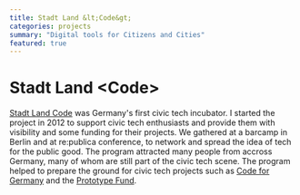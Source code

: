 ```yaml
---
title: Stadt Land &lt;Code&gt;
categories: projects
summary: "Digital tools for Citizens and Cities"
featured: true
---
```


# Stadt Land &lt;Code&gt;

[Stadt Land Code] was Germany's first civic tech incubator. I started the project in 2012 to support civic tech enthusiasts and provide them with visibility and some funding for their projects. We gathered at a barcamp in Berlin and at re:publica conference, to network and spread the idea of tech for the public good. The program attracted many people from accross Germany, many of whom are still part of the civic tech scene. The program helped to prepare the ground for civic tech projects such as [Code for Germany] and the [Prototype Fund].

[Stadt Land Code]: http://stadtlandcode.de/
[Code for Germany]: https://codefor.de/
[Prototype Fund]: https://prototypefund.de/
